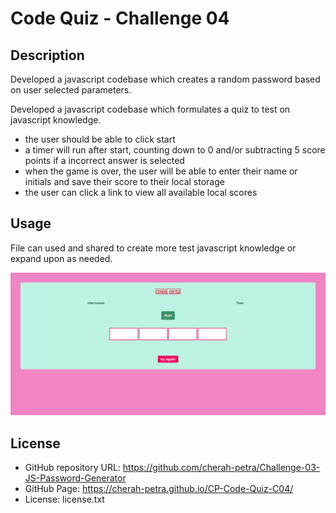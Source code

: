 
# Code Quiz - Challenge 04

## Description

Developed a javascript codebase which creates a random password based on user selected parameters. 

Developed a javascript codebase which formulates a quiz to test on javascript knowledge. 

- the user should be able to click start
- a timer will run after start, counting down to 0 and/or subtracting 5 score points if a incorrect answer is selected
- when the game is over, the user will be able to enter their name or initials and save their score to their local storage
- the user can click a link to view all available local scores

## Usage

File can used and shared to create more test javascript knowledge or expand upon as needed. 

![Password Generator Screenshot](./assets/img/screencapture-127-0-0-1-5500-index-html-2023-04-14-13_57_33.png)


## License

- GitHub repository URL: https://github.com/cherah-petra/Challenge-03-JS-Password-Generator
- GitHub Page: https://cherah-petra.github.io/CP-Code-Quiz-C04/
- License: license.txt



